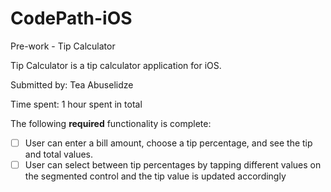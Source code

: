 # CodePath-iOS
 Pre-work - Tip Calculator

Tip Calculator is a tip calculator application for iOS.

Submitted by: Tea Abuselidze

Time spent: 1 hour spent in total


The following **required** functionality is complete:

* [ ] User can enter a bill amount, choose a tip percentage, and see the tip and total values.
* [ ] User can select between tip percentages by tapping different values on the segmented control and the tip value is updated accordingly
